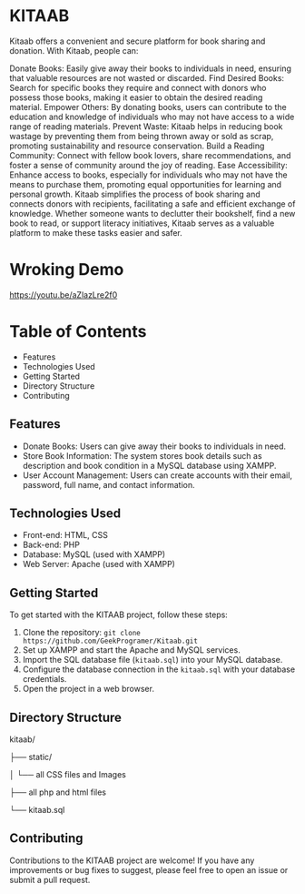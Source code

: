 # KITAAB
Kitaab offers a convenient and secure platform for book sharing and donation. With Kitaab, people can:

Donate Books: Easily give away their books to individuals in need, ensuring that valuable resources are not wasted or discarded.
Find Desired Books: Search for specific books they require and connect with donors who possess those books, making it easier to obtain the desired reading material.
Empower Others: By donating books, users can contribute to the education and knowledge of individuals who may not have access to a wide range of reading materials.
Prevent Waste: Kitaab helps in reducing book wastage by preventing them from being thrown away or sold as scrap, promoting sustainability and resource conservation.
Build a Reading Community: Connect with fellow book lovers, share recommendations, and foster a sense of community around the joy of reading.
Ease Accessibility: Enhance access to books, especially for individuals who may not have the means to purchase them, promoting equal opportunities for learning and personal growth.
Kitaab simplifies the process of book sharing and connects donors with recipients, facilitating a safe and efficient exchange of knowledge. Whether someone wants to declutter their bookshelf, find a new book to read, or support literacy initiatives, Kitaab serves as a valuable platform to make these tasks easier and safer.

# Wroking Demo
<a>https://youtu.be/aZlazLre2f0</a>

# Table of Contents
* Features
* Technologies Used
* Getting Started
* Directory Structure
* Contributing

## Features

- Donate Books: Users can give away their books to individuals in need.
- Store Book Information: The system stores book details such as description and book condition in a MySQL database using XAMPP.
- User Account Management: Users can create accounts with their email, password, full name, and contact information.

## Technologies Used

- Front-end: HTML, CSS
- Back-end: PHP
- Database: MySQL (used with XAMPP)
- Web Server: Apache (used with XAMPP)

## Getting Started

To get started with the KITAAB project, follow these steps:

1. Clone the repository: `git clone https://github.com/GeekProgramer/Kitaab.git`
2. Set up XAMPP and start the Apache and MySQL services.
3. Import the SQL database file (`kitaab.sql`) into your MySQL database.
4. Configure the database connection in the `kitaab.sql` with your database credentials.
5. Open the project in a web browser.

## Directory Structure

kitaab/

├── static/

│ └── all CSS files and Images

├── all php and html files

└── kitaab.sql


## Contributing

Contributions to the KITAAB project are welcome! If you have any improvements or bug fixes to suggest, please feel free to open an issue or submit a pull request.

